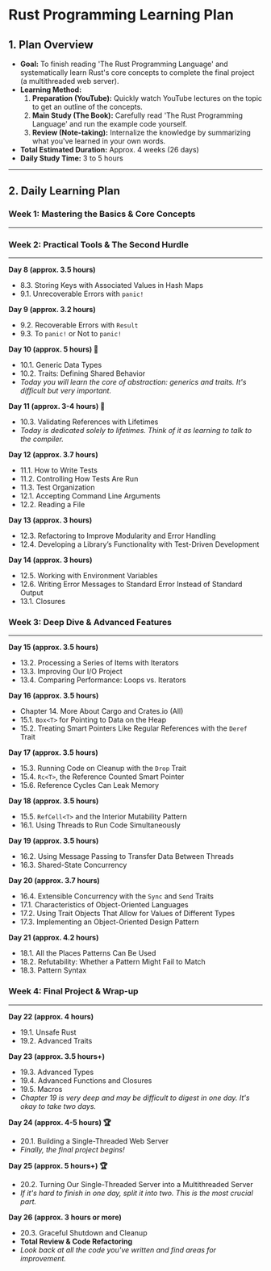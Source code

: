 # Rust Programming Learning Plan

## 1. Plan Overview

- **Goal:** To finish reading 'The Rust Programming Language' and systematically learn Rust's core concepts to complete the final project (a multithreaded web server).
- **Learning Method:**
    1. **Preparation (YouTube):** Quickly watch YouTube lectures on the topic to get an outline of the concepts.
    2. **Main Study (The Book):** Carefully read 'The Rust Programming Language' and run the example code yourself.
    3. **Review (Note-taking):** Internalize the knowledge by summarizing what you've learned in your own words.
- **Total Estimated Duration:** Approx. 4 weeks (26 days)
- **Daily Study Time:** 3 to 5 hours

---

## 2. Daily Learning Plan

### Week 1: Mastering the Basics & Core Concepts

---
<!-- 
**Day 1 (approx. 3.5 hours)**

- 1.1. Installation
- 1.2. Hello, World!
- 1.3. Hello, Cargo
- 2. Programming a Guessing Game -->
<!-- 
**Day 2 (approx. 4.2 hours)**

- 3.1. Variables and Mutability
- 3.2. Data Types
- 3.3. Functions
- 3.4. Comments
- 3.5. Control Flow -->
<!-- 
**Day 3 (approx. 5 hours) 👑**

- 4.1. What is Ownership?
- 4.2. References and Borrowing
- *Today you will learn the most important concept in Rust. Invest enough time.* -->
<!-- 
**Day 4 (approx. 3 hours)**

- 4.3. The Slice Type
- 5.1. Defining and Instantiating Structs

**Day 5 (approx. 3.5 hours)**

- 5.2. An Example Program Using Structs
- 5.3. Method Syntax
- 6.1. Defining an Enum
 -->
<!-- **Day 6 (approx. 3.5 hours)**

- 6.2. The `match` Control Flow Construct
- 6.3. Concise Control Flow with `if let`
- 7.1. Packages and Crates
- 7.2. Defining Modules to Control Scope and Privacy

**Day 7 (approx. 3 hours)**

- 7.3. Paths for Referring to an Item in the Module Tree
- 7.4. Bringing Paths into Scope with the `use` Keyword
- 7.5. Separating Modules into Different Files
- 8.1. Storing Lists of Values with Vectors -->

### Week 2: Practical Tools & The Second Hurdle

---

**Day 8 (approx. 3.5 hours)**

<!-- - 8.2. Storing UTF-8 Encoded Text with Strings -->
- 8.3. Storing Keys with Associated Values in Hash Maps
- 9.1. Unrecoverable Errors with `panic!`

**Day 9 (approx. 3.2 hours)**

- 9.2. Recoverable Errors with `Result`
- 9.3. To `panic!` or Not to `panic!`

**Day 10 (approx. 5 hours) 👑**

- 10.1. Generic Data Types
- 10.2. Traits: Defining Shared Behavior
- *Today you will learn the core of abstraction: generics and traits. It's difficult but very important.*

**Day 11 (approx. 3-4 hours) 👑**

- 10.3. Validating References with Lifetimes
- *Today is dedicated solely to lifetimes. Think of it as learning to talk to the compiler.*

**Day 12 (approx. 3.7 hours)**

- 11.1. How to Write Tests
- 11.2. Controlling How Tests Are Run
- 11.3. Test Organization
- 12.1. Accepting Command Line Arguments
- 12.2. Reading a File

**Day 13 (approx. 3 hours)**

- 12.3. Refactoring to Improve Modularity and Error Handling
- 12.4. Developing a Library’s Functionality with Test-Driven Development

**Day 14 (approx. 3 hours)**

- 12.5. Working with Environment Variables
- 12.6. Writing Error Messages to Standard Error Instead of Standard Output
- 13.1. Closures

### Week 3: Deep Dive & Advanced Features

---

**Day 15 (approx. 3.5 hours)**

- 13.2. Processing a Series of Items with Iterators
- 13.3. Improving Our I/O Project
- 13.4. Comparing Performance: Loops vs. Iterators

**Day 16 (approx. 3.5 hours)**

- Chapter 14. More About Cargo and Crates.io (All)
- 15.1. `Box<T>` for Pointing to Data on the Heap
- 15.2. Treating Smart Pointers Like Regular References with the `Deref` Trait

**Day 17 (approx. 3.5 hours)**

- 15.3. Running Code on Cleanup with the `Drop` Trait
- 15.4. `Rc<T>`, the Reference Counted Smart Pointer
- 15.6. Reference Cycles Can Leak Memory

**Day 18 (approx. 3.5 hours)**

- 15.5. `RefCell<T>` and the Interior Mutability Pattern
- 16.1. Using Threads to Run Code Simultaneously

**Day 19 (approx. 3.5 hours)**

- 16.2. Using Message Passing to Transfer Data Between Threads
- 16.3. Shared-State Concurrency

**Day 20 (approx. 3.7 hours)**

- 16.4. Extensible Concurrency with the `Sync` and `Send` Traits
- 17.1. Characteristics of Object-Oriented Languages
- 17.2. Using Trait Objects That Allow for Values of Different Types
- 17.3. Implementing an Object-Oriented Design Pattern

**Day 21 (approx. 4.2 hours)**

- 18.1. All the Places Patterns Can Be Used
- 18.2. Refutability: Whether a Pattern Might Fail to Match
- 18.3. Pattern Syntax

### Week 4: Final Project & Wrap-up

---

**Day 22 (approx. 4 hours)**

- 19.1. Unsafe Rust
- 19.2. Advanced Traits

**Day 23 (approx. 3.5 hours+)**

- 19.3. Advanced Types
- 19.4. Advanced Functions and Closures
- 19.5. Macros
- *Chapter 19 is very deep and may be difficult to digest in one day. It's okay to take two days.*

**Day 24 (approx. 4-5 hours) 🏆**

- 20.1. Building a Single-Threaded Web Server
- *Finally, the final project begins!*

**Day 25 (approx. 5 hours+) 🏆**

- 20.2. Turning Our Single-Threaded Server into a Multithreaded Server
- *If it's hard to finish in one day, split it into two. This is the most crucial part.*

**Day 26 (approx. 3 hours or more)**

- 20.3. Graceful Shutdown and Cleanup
- **Total Review & Code Refactoring**
- *Look back at all the code you've written and find areas for improvement.*
